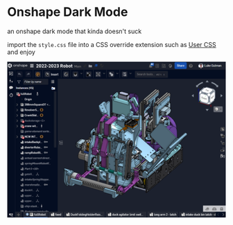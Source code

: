 # Onshape Dark Mode

an onshape dark mode that kinda doesn't suck

import the `style.css` file into a CSS override extension such as [User CSS](https://chrome.google.com/webstore/detail/user-css/okpjlejfhacmgjkmknjhadmkdbcldfcb) and enjoy

![Alt Text](ExampleImage.png)
